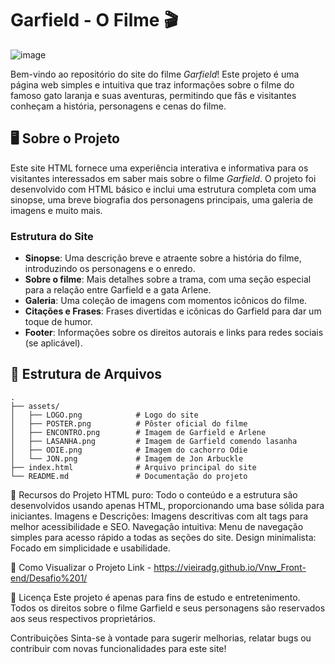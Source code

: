 # Garfield - O Filme 🎬

![image](https://github.com/user-attachments/assets/e750aba5-48f4-425e-b677-0d833790ef37)


Bem-vindo ao repositório do site do filme *Garfield*! Este projeto é uma página web simples e intuitiva que traz informações sobre o filme do famoso gato laranja e suas aventuras, permitindo que fãs e visitantes conheçam a história, personagens e cenas do filme.

## 🖥️ Sobre o Projeto

Este site HTML fornece uma experiência interativa e informativa para os visitantes interessados em saber mais sobre o filme *Garfield*. O projeto foi desenvolvido com HTML básico e inclui uma estrutura completa com uma sinopse, uma breve biografia dos personagens principais, uma galeria de imagens e muito mais.

### Estrutura do Site

- **Sinopse**: Uma descrição breve e atraente sobre a história do filme, introduzindo os personagens e o enredo.
- **Sobre o filme**: Mais detalhes sobre a trama, com uma seção especial para a relação entre Garfield e a gata Arlene.
- **Galeria**: Uma coleção de imagens com momentos icônicos do filme.
- **Citações e Frases**: Frases divertidas e icônicas do Garfield para dar um toque de humor.
- **Footer**: Informações sobre os direitos autorais e links para redes sociais (se aplicável).

## 📁 Estrutura de Arquivos
```
.
├── assets/
│   ├── LOGO.png            # Logo do site
│   ├── POSTER.png          # Pôster oficial do filme
│   ├── ENCONTRO.png        # Imagem de Garfield e Arlene
│   ├── LASANHA.png         # Imagem de Garfield comendo lasanha
│   ├── ODIE.png            # Imagem do cachorro Odie
│   └── JON.png             # Imagem de Jon Arbuckle
├── index.html              # Arquivo principal do site
└── README.md               # Documentação do projeto
```

🌟 Recursos do Projeto
HTML puro: Todo o conteúdo e a estrutura são desenvolvidos usando apenas HTML, proporcionando uma base sólida para iniciantes.
Imagens e Descrições: Imagens descritivas com alt tags para melhor acessibilidade e SEO.
Navegação intuitiva: Menu de navegação simples para acesso rápido a todas as seções do site.
Design minimalista: Focado em simplicidade e usabilidade.

🚀 Como Visualizar o Projeto
Link - https://vieiradg.github.io/Vnw_Front-end/Desafio%201/

📝 Licença
Este projeto é apenas para fins de estudo e entretenimento. Todos os direitos sobre o filme Garfield e seus personagens são reservados aos seus respectivos proprietários.

Contribuições
Sinta-se à vontade para sugerir melhorias, relatar bugs ou contribuir com novas funcionalidades para este site!
